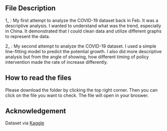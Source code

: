 ## File Description
1_ : My first attempt to analyze the COVID-19 dataset back in Feb. It was a descriptive analysis. I wanted to understand what was the trend, especially in China. It demonstrated that I could clean data and utilize different graphs to represent the data. 

2_ : My second attempt to analyze the COVID-19 dataset. I used a simple line-fitting model to predict the potential growth. I also did more descriptive analysis but from the angle of showing, how different timing of policy intervention made the rate of increase differently. 


## How to read the files
Please download the folder by clicking the top right corner. Then you can click on the file you want to check. The file will open in your broswer.

## Acknowledgement 
Dataset via [Kaggle](https://www.kaggle.com/sudalairajkumar/novel-corona-virus-2019-dataset)
